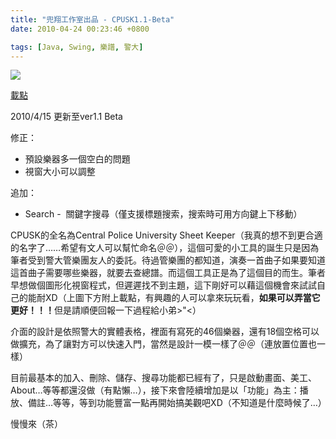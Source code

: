 ```yaml
---
title: "兜翔工作室出品 - CPUSK1.1-Beta"
date: 2010-04-24 00:23:46 +0800

tags: [Java, Swing, 樂譜, 警大]
---
```



<a href="http://cssula.twgg.org/wp-content/uploads/2010/04/Screenshot-15.png">![](/images/slum-area/71_Screenshot-15.png)</a>



<a href="http://www.cs.nctu.edu.tw/~whchien/CPUSK-Beta.rar">載點</a>



2010/4/15 更新至ver1.1 Beta



修正：

<ul><li>預設樂器多一個空白的問題</li><li>視窗大小可以調整</li></ul>

追加：

<ul><li>Search -&nbsp; 關鍵字搜尋（僅支援標題搜索，搜索時可用方向鍵上下移動）</li></ul>

CPUSK的全名為Central Police University Sheet Keeper（我真的想不到更合適的名字了&hellip;&hellip;希望有文人可以幫忙命名＠＠），這個可愛的小工具的誕生只是因為筆者受到警大管樂團友人的委託。待過管樂團的都知道，演奏一首曲子如果要知道這首曲子需要哪些樂器，就要去查總譜。而這個工具正是為了這個目的而生。筆者早想做個圖形化視窗程式，但遲遲找不到主題，這下剛好可以藉這個機會來試試自己的能耐XD（上圖下方附上載點，有興趣的人可以拿來玩玩看，<b>如果可以弄當它更好！！！</b>但是請順便回報一下過程給小弟&gt;"&lt;）



介面的設計是依照警大的實體表格，裡面有寫死的46個樂器，還有18個空格可以做擴充，為了讓對方可以快速入門，當然是設計一模一樣了＠＠（連放置位置也一樣）



目前最基本的加入、刪除、儲存、搜尋功能都已經有了，只是啟動畫面、美工、About&hellip;等等都還沒做（有點懶&hellip;），接下來會陸續增加是以「功能」為主：播放、備註&hellip;等等，等到功能豐富一點再開始搞美觀吧XD（不知道是什麼時候了&hellip;）



慢慢來（茶）


